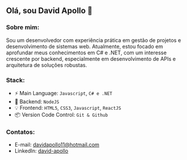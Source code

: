 ## Olá, sou David Apollo 👋

### Sobre mim:
Sou um desenvolvedor com experiência prática em gestão de projetos e desenvolvimento de sistemas web. Atualmente, estou focado em aprofundar meus conhecimentos em C# e .NET, com um interesse crescente por backend, especialmente em desenvolvimento de APIs e arquitetura de soluções robustas.

### Stack:
- ⚡️ Main Language: `Javascript`, `C# e .NET`
- 📡 Backend: `NodeJS`
- 💡 Frontend: `HTML5`, `CSS3`, `Javascript`, `ReactJS`
- 📦️ Version Code Control: `Git & Github`

### Contatos:
- E-mail: davidapollo11@hotmail.com
- LinkedIn: [david-apollo](https://www.linkedin.com/in/david-apollo-375a23111/)
